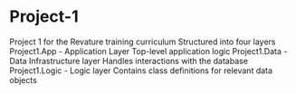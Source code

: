 # Project-1
Project 1 for the Revature training curriculum
Structured into four layers
Project1.App - Application Layer
    Top-level application logic
Project1.Data - Data Infrastructure layer
    Handles interactions with the database
Project1.Logic - Logic layer
    Contains class definitions for relevant data objects
